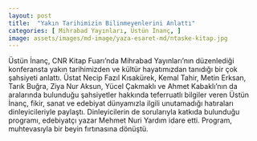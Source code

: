```yaml
---
layout: post
title:  "Yakın Tarihimizin Bilinmeyenlerini Anlattı"
categories: [ Mihrabad Yayınları, Üstün İnanç, ]
image: assets/images/md-image/yaza-esaret-md/ntaske-kitap.jpg 
---
```


Üstün İnanç, CNR Kitap Fuarı’nda Mihrabad Yayınları’nın düzenlediği konferansta yakın tarihimizden ve kültür hayatımızdan tanıdığı bir çok şahsiyeti anlattı. Üstat Necip Fazıl Kısakürek, Kemal Tahir, Metin Erksan, Tarık Buğra, Ziya Nur Aksun, Yücel Çakmaklı ve Ahmet Kabaklı’nın da aralarında bulunduğu şahsiyetler hakkında teferruatlı bilgiler veren Üstün İnanç, fikir, sanat ve edebiyat dünyamızla ilgili unutamadığı hatıraları dinleyicileriyle paylaştı. Dinleyicilerin de sorularıyla katkıda bulunduğu programı, edebiyatçı yazar Mehmet Nuri Yardım idare etti. Program, muhtevasıyla bir beyin fırtınasına dönüştü.